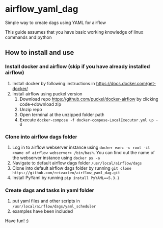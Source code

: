 # airflow_yaml_dag
Simple way to create dags using YAML for airflow

This guide assumes that you have basic working knowledge of linux commands and python

## How to install and use

### Install docker and airflow (skip if you have already installed airflow)
1. Install docker by following instructions in https://docs.docker.com/get-docker/
2. Install airflow using puckel version
    1. Download repo https://github.com/puckel/docker-airflow by clicking code->download zip
    2. Unzip repo
    3. Open terminal at the unzipped folder path
    4. Execute `docker-compose -f docker-compose-LocalExecutor.yml up -d`
      
### Clone into airflow dags folder
1. Log in to airflow webserver instance using `docker exec -u root -it <name of airflow webserver> /bin/bash`. 
You can find out the name of the webserver instance using `docker ps -a`
2. Navigate to default airflow dags folder `/usr/local/airflow/dags`
3. Clone into default airflow dags folder by running `git clone https://github.com/reivaxteo/airflow_yaml_dag.git`
4. Install PyYaml by running `pip install PyYAML==5.3.1`

### Create dags and tasks in yaml folder
1. put yaml files and other scripts in `/usr/local/airflow/dags/yaml_scheduler`
2. examples have been included

Have fun! :)
